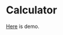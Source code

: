 # Calculator 
[Here](https://rawcdn.githack.com/gauravnumber/Calculator/e3a5bf35178b65fefe4b3d2297848027857eb1e9/index.html) is demo.
